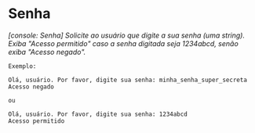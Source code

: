 # Senha
*[console: Senha] Solicite ao usuário que digite a sua senha (uma string). Exiba "Acesso permitido" caso a senha digitada seja 1234abcd, senão exiba "Acesso negado".*

`Exemplo:`

```
Olá, usuário. Por favor, digite sua senha: minha_senha_super_secreta
Acesso negado
```

`ou`

```
Olá, usuário. Por favor, digite sua senha: 1234abcd
Acesso permitido
```

